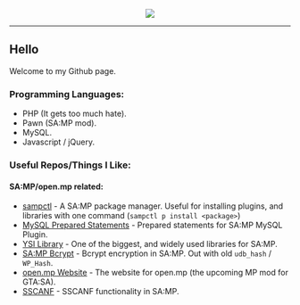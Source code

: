 <p align="center">
          <img src="https://github-readme-stats.vercel.app/api?username=DobbysGamertag&theme=nord">
</p>

*** 

## Hello

Welcome to my Github page. 

### Programming Languages: 
* PHP (It gets too much hate).
* Pawn (SA:MP mod).
* MySQL.
* Javascript / jQuery. 

### Useful Repos/Things I Like: 

#### SA:MP/open.mp related: 
* [sampctl](https://github.com/Southclaws/sampctl) - A SA:MP package manager. Useful for installing plugins, and libraries with one command (`sampctl p install <package>`)
* [MySQL Prepared Statements](https://github.com/PatrickGTR/MySQL-Prepared-Statements) - Prepared statements for SA:MP MySQL Plugin. 
* [YSI Library](https://github.com/pawn-lang/YSI-Includes/) - One of the biggest, and widely used libraries for SA:MP.
* [SA:MP Bcrypt](https://github.com/Sreyas-Sreelal/samp-bcrypt) - Bcrypt encryption in SA:MP. Out with old `udb_hash` / `WP_Hash`. 
* [open.mp Website](https://github.com/openmultiplayer/web) - The website for open.mp (the upcoming MP mod for GTA:SA). 
* [SSCANF](https://github.com/Y-Less/sscanf) - SSCANF functionality in SA:MP. 

